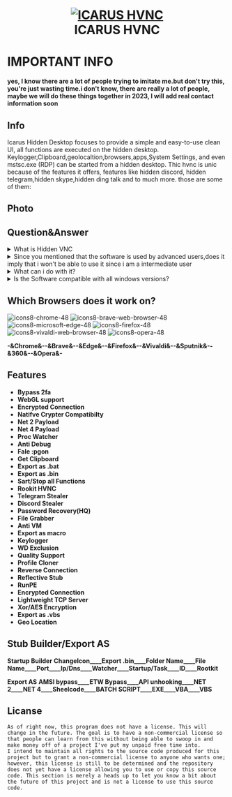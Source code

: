 <h1 align="center">
  <br>
  <a href="https://github.com/Cog-Creators/Red-DiscordBot/tree/V3/develop"><img src="https://imgur.com/pY1WUFX.png" alt="ICARUS HVNC"></a>
  <br>
  ICARUS HVNC
  <br>
</h1>

# IMPORTANT INFO
**yes, I know there are a lot of people trying to imitate me.but don't try this, you're just wasting time.i don't know, there are really a lot of people, maybe we will do these things together in 2023, I will add real contact information soon**

## Info
Icarus Hidden Desktop focuses to provide a simple and easy-to-use clean UI, all functions are executed on the hidden desktop. Keylogger,Clipboard,geolocaltion,browsers,apps,System Settings, and even mstsc.exe (RDP) can be started from a hidden desktop. Thic hvnc is unic because of the features it offers, features like hidden discord, hidden telegram,hidden skype,hidden ding talk and to much more. those are some of them:

## Photo


## Question&Answer
<details>
<summary>What is Hidden VNC</summary>
Hidden VNC is technique used by most advanced users, and by fark the most exiciting way to manage your Computer System hidden without interacting with the main desktop at all, simply because it creates a new hidden desktop.
  </details>

 <details>
<summary>Since you mentioned that the software is used by advanced users,does it imply that i won't be able to use it since i am a intermediate user </summary>
Absolutely not, the software is desinged for intermediate users as well allowing you with click of a button to manage your computer systems.
  </details>

<details>
<summary>What can i do with it?</summary>
Once the Hidden VNC is installed on your remote computer,you will be able to interact with it sliently without any pop ups.
  </details>

<details>
<summary>Is the Software compatible with all windows versions?</summary>
**Yes it is compatible with all Windows Versions 32/64 bit except Windows Xp and Vista.
  </details>
  
  
## Which Browsers does it work on?
![icons8-chrome-48](https://user-images.githubusercontent.com/107614511/209736395-3071a3c4-1eb4-4c76-b6ad-dab9dbe82b03.png)
![icons8-brave-web-browser-48](https://user-images.githubusercontent.com/107614511/209736360-8bfe2757-fbab-4751-9a0d-82d80d8aefd5.png)
![icons8-microsoft-edge-48](https://user-images.githubusercontent.com/107614511/209736431-7890ed96-b611-4f4a-81a6-aa7ed1fe66b5.png)
![icons8-firefox-48](https://user-images.githubusercontent.com/107614511/209736466-d23743ca-156b-48e7-86d2-b83f2df1d298.png)
![icons8-vivaldi-web-browser-48](https://user-images.githubusercontent.com/107614511/209736487-77955215-7b23-4254-ba01-208cab60f2f0.png)
![icons8-opera-48](https://user-images.githubusercontent.com/107614511/209736494-a1421533-d1e0-4b1b-86e0-d5efa6b065dc.png)

**-&Chrome&--&Brave&--&Edge&--&Firefox&--&Vivaldi&--&Sputnik&--&360&--&Opera&-**


## Features
* **Bypass 2fa**
* **WebGL support**
* **Encrypted Connection**
* **Natifve Crypter Compatibilty**
* **Net 2 Payload**
* **Net 4 Payload**
* **Proc Watcher**
* **Anti Debug**
* **Fale :pgon**
* **Get Clipboard**
* **Export as .bat**
* **Export as .bin**
* **Sart/Stop all Functions**
* **Rookit HVNC**
* **Telegram Stealer**
* **Discord Stealer**
* **Password Recovery(HQ)**
* **File Grabber**
* **Anti VM**
* **Export as macro**
* **Keylogger**
* **WD Exclusion**
* **Quality Support**
* **Profile Cloner**
* **Reverse Connection**
* **Reflective Stub**
* **RunPE**
* **Encrypted Connection**
* **Lightweight TCP Server**
* **Xor/AES Encryption**
* **Export as .vbs**
* **Geo Location**

## Stub Builder/Export AS

**Startup Builder** 
__ChangeIcon____Export .bin____Folder Name____File Name____Port____Ip/Dns____Watcher____Startup/Task____ID____Rootkit__

**Export AS**
__AMSI bypass____ETW Bypass____API unhooking____NET 2____NET 4____Sheelcode____BATCH SCRIPT____EXE____VBA____VBS__

## Licanse
```
As of right now, this program does not have a license. This will change in the future. The goal is to have a non-commercial license so that people can learn from this without being able to swoop in and make money off of a project I've put my unpaid free time into.
I intend to maintain all rights to the source code produced for this project but to grant a non-commercial license to anyone who wants one; however, this license is still to be determined and the repository does not yet have a license allowing you to use or copy this source code. This section is merely a heads up to let you know a bit about the future of this project and is not a license to use this source code.
```
